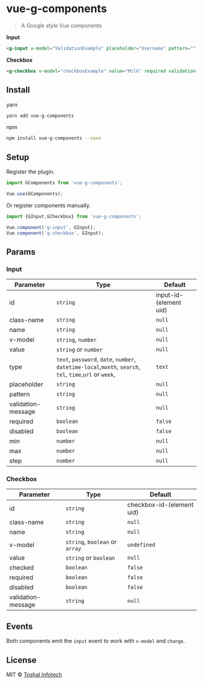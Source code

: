 # vue-g-components
> A Google style Vue components

**Input**

```html
<g-input v-model="ValidationExample" placeholder="Username" pattern="^[a-zA-Z0-9]{4,10}$" validation-message="No Special characters allow!"></g-input>
```

**Checkbox**

```html
<g-checkbox v-model="checkboxExample" value="Milk" required validation-message="Milk is required!">Milk</g-checkbox>
```

## Install

yarn

```bash
yarn add vue-g-components
```

npm


```bash
npm install vue-g-components --save
```

## Setup

Register the plugin.

```js
import GComponents from 'vue-g-components';

Vue.use(GComponents);
```

Or register components manually.

```js
import {GInput,GCheckbox} from 'vue-g-components';

Vue.component('g-input', GInput);
Vue.component('g-checkbox', GInput);
```

## Params

### Input

Parameter | Type | Default
--------- | ---- | ------
id | `string` | input-id-(element uid)
class-name | `string` | `null`
name | `string` | `null`
v-model | `string`, `number` | `null`
value | `string` or `number` | `null`
type | `text`, `password`, `date`, `number`, `datetime-local`,`month`, `search`, `tel`, `time`,`url` or `week`, | `text`
placeholder | `string` | `null`
pattern | `string` | `null`
validation-message | `string` | `null`
required | `boolean` | `false`
disabled | `boolean` | `false`
min | `number` | `null`
max | `number` | `null`
step | `number` | `null`


### Checkbox

Parameter | Type | Default
--------- | ---- | ------
id | `string` | checkbox-id-(element uid)
class-name | `string` | `null`
name | `string` | `null`
v-model | `string`, `boolean` or `array` | `undefined`
value | `string` or `boolean` | `null`
checked | `boolean` | `false`
required | `boolean` | `false`
disabled | `boolean` | `false`
validation-message | `string` | `null`


## Events

Both components emit the `input` event to work with `v-model` and `change`.

## License

MIT © [Toshal Infotech](https://github.com/toshalinfotech)